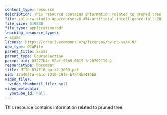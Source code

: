 ```yaml
---
content_type: resource
description: This resource contains information related to pruned tree.
file: /ol-ocw-studio-app/courses/6-034-artificial-intelligence-fall-2010/17a402fae61cf21019feb7a44b2419b8_MIT6_034F10_quiz2_2009.pdf
file_size: 319838
file_type: application/pdf
learning_resource_types:
- Exams
license: https://creativecommons.org/licenses/by-nc-sa/4.0/
ocw_type: OCWFile
parent_title: Exams
parent_type: CourseSection
parent_uid: 03277b4c-92af-91b5-0815-fe20702119a2
resourcetype: Document
title: MIT6_034F10_quiz2_2009.pdf
uid: 17a402fa-e61c-f210-19fe-b7a44b2419b8
video_files:
  video_thumbnail_file: null
video_metadata:
  youtube_id: null
---
```

This resource contains information related to pruned tree.